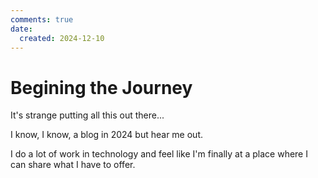 ```yaml
---
comments: true
date:
  created: 2024-12-10
---
```


# Begining the Journey

It's strange putting all this out there...
<!-- more -->

I know, I know, a blog in 2024 but hear me out.

I do a lot of work in technology and feel like I'm finally at a place where I can share what I have to offer.